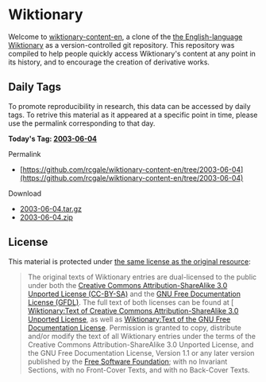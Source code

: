 # Wiktionary

Welcome to [wiktionary-content-en](https://github.com/rcgale/wiktionary-content-en), a clone of the [the English-language Wiktionary](https://en.wiktionary.org) 
as a version-controlled git repository. This repository was compiled to help people quickly access Wiktionary's content 
at any point in its history, and to encourage the creation of derivative works.

## Daily Tags

To promote reproducibility in research, this data can be accessed by daily tags. To retrive this material as it appeared
at a specific point in time, please use the permalink corresponding to that day.

**Today's Tag: [2003-06-04](https://github.com/rcgale/wiktionary-content-en/tree/2003-06-04)** <br />

Permalink
* [https://github.com/rcgale/wiktionary-content-en/tree/2003-06-04](https://github.com/rcgale/wiktionary-content-en/tree/2003-06-04)

Download
* [2003-06-04.tar.gz](https://github.com/rcgale/wiktionary-content-en/archive/refs/tags/2003-06-04.tar.gz)
* [2003-06-04.zip](https://github.com/rcgale/wiktionary-content-en/archive/refs/tags/2003-06-04.zip)

## License

This material is protected under 
[the same license as the original resource](https://en.wiktionary.org/wiki/Wiktionary:Copyrights):

> The original texts of Wiktionary entries are dual-licensed to the public under both the 
> [Creative Commons Attribution-ShareAlike 3.0 Unported License (CC-BY-SA)](https://en.wiktionary.org/wiki/Wiktionary:Text_of_Creative_Commons_Attribution-ShareAlike_3.0_Unported_License)
> and the [GNU Free Documentation License (GFDL)](https://en.wiktionary.org/wiki/Wiktionary:Text_of_the_GNU_Free_Documentation_License).
> The full text of both licenses can be found at [
> [Wiktionary:Text of Creative Commons Attribution-ShareAlike 3.0 Unported License](https://en.wiktionary.org/wiki/Wiktionary:Text_of_Creative_Commons_Attribution-ShareAlike_3.0_Unported_License),
> as well as [Wiktionary:Text of the GNU Free Documentation License](https://en.wiktionary.org/wiki/Wiktionary:Text_of_the_GNU_Free_Documentation_License).
> Permission is granted to copy, distribute and/or modify the text of all Wiktionary entries under the terms of the 
> Creative Commons Attribution-ShareAlike 3.0 Unported License, and the GNU Free Documentation License, Version 1.1 or 
> any later version published by the [Free Software Foundation](https://en.wikipedia.org/wiki/Free_Software_Foundation); 
> with no Invariant Sections, with no Front-Cover Texts, and with no Back-Cover Texts. 